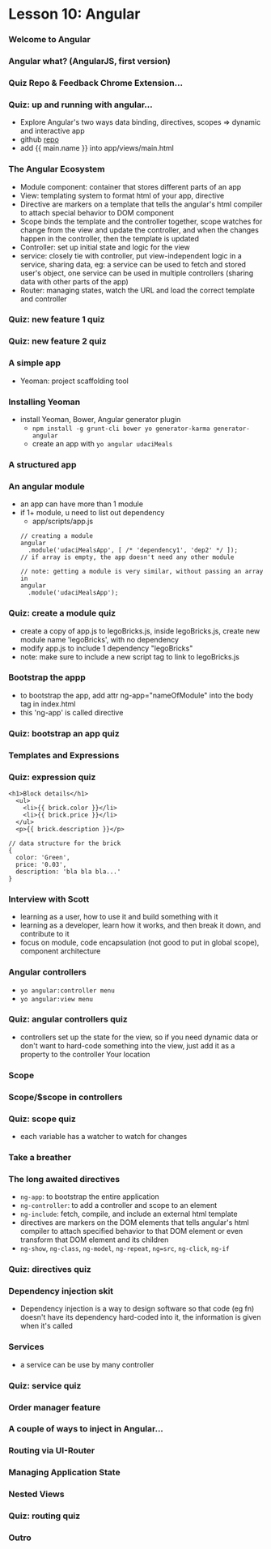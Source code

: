 # Lesson 10: Angular

### Welcome to Angular
### Angular what? (AngularJS, first version)
### Quiz Repo & Feedback Chrome Extension...
### Quiz: up and running with angular...
* Explore Angular's two ways data binding, directives, scopes => dynamic and interactive app
* github [repo](https://github.com/bunnydeviloper/Angular-Up-and-Running.git)
* add {{ main.name }} into app/views/main.html

### The Angular Ecosystem
* Module component: container that stores different parts of an app
* View: templating system to format html of your app, directive
* Directive are markers on a template that tells the angular's html compiler to attach special behavior to DOM component
* Scope binds the template and the controller together, scope watches for change from the view and update the controller, and when the changes happen in the controller, then the template is updated
* Controller: set up initial state and logic for the view
* service: closely tie with controller, put view-independent logic in a service, sharing data, eg: a service can be used to fetch and stored user's object, one service can be used in multiple controllers (sharing data with other parts of the app)
* Router: managing states, watch the URL and load the correct template and controller

### Quiz: new feature 1 quiz
### Quiz: new feature 2 quiz
### A simple app
* Yeoman: project scaffolding tool

### Installing Yeoman
* install Yeoman, Bower, Angular generator plugin
  * `npm install -g grunt-cli bower yo generator-karma generator-angular`
  * create an app with `yo angular udaciMeals`

### A structured app
### An angular module
* an app can have more than 1 module
* if 1+ module, u need to list out dependency
  * app/scripts/app.js
  ```
  // creating a module
  angular
    .module('udaciMealsApp', [ /* 'dependency1', 'dep2' */ ]);
  // if array is empty, the app doesn't need any other module

  // note: getting a module is very similar, without passing an array in
  angular
    .module('udaciMealsApp');
  ```

### Quiz: create a module quiz
* create a copy of app.js to legoBricks.js, inside legoBricks.js, create new module name 'legoBricks', with no dependency
* modify app.js to include 1 dependency "legoBricks"
* note: make sure to include a new script tag to link to legoBricks.js

### Bootstrap the appp
* to bootstrap the app, add attr ng-app="nameOfModule" into the body tag in index.html
* this 'ng-app' is called directive

### Quiz: bootstrap an app quiz
### Templates and Expressions
### Quiz: expression quiz
  ```
  <h1>Block details</h1>
    <ul>
      <li>{{ brick.color }}</li>
      <li>{{ brick.price }}</li>
    </ul>
    <p>{{ brick.description }}</p>

  // data structure for the brick
  {
    color: 'Green',
    price: '0.03',
    description: 'bla bla bla...'
  }
  ```
### Interview with Scott
* learning as a user, how to use it and build something with it
* learning as a developer, learn how it works, and then break it down, and contribute to it
* focus on module, code encapsulation (not good to put in global scope), component architecture

### Angular controllers
* `yo angular:controller menu`
* `yo angular:view menu`

### Quiz: angular controllers quiz
* controllers set up the state for the view, so if you need dynamic data or don't want to hard-code something into the view, just add it as a property to the controller
Your location

### Scope
### Scope/$scope in controllers
### Quiz: scope quiz
* each variable has a watcher to watch for changes

### Take a breather
### The long awaited directives
* `ng-app`: to bootstrap the entire application
* `ng-controller`: to add a controller and scope to an element
* `ng-include`: fetch, compile, and include an external html template
* directives are markers on the DOM elements that tells angular's html compiler to attach specified behavior to that DOM element or even transform that DOM element and its children
* `ng-show`, `ng-class`, `ng-model`, `ng-repeat`, `ng=src`, `ng-click`, `ng-if`

### Quiz: directives quiz
### Dependency injection skit
* Dependency injection is a way to design software so that code (eg fn) doesn't have its dependency hard-coded into it, the information is given when it's called

### Services
* a service can be use by many controller

### Quiz: service quiz
### Order manager feature
### A couple of ways to inject in Angular...
### Routing via UI-Router
### Managing Application State
### Nested Views
### Quiz: routing quiz
### Outro
